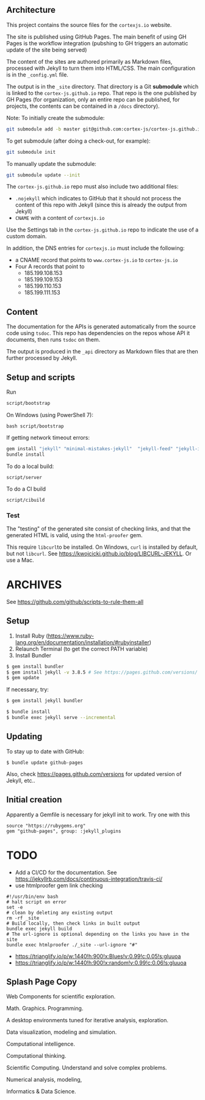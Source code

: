 ## Architecture

This project contains the source files for the `cortexjs.io` website.

The site is published using GitHub Pages. The main benefit of using GH Pages
is the workflow integration (pubshing to GH triggers an automatic update of the 
site being served)

The content of the sites are authored primarily as Markdown files, processed
with Jekyll to turn them into HTML/CSS. The main configuration is in the 
`_config.yml` file.

The output is in the `_site` directory. That directory is a Git **submodule** 
which is linked to the `cortex-js.github.io` repo. That repo is the one
published by GH Pages (for organization, only an entire repo can be published, 
for projects, the contents can be contained in a `/docs` directory).

Note: To initially create the submodule:
```bash
git submodule add -b master git@github.com:cortex-js/cortex-js.github.io.git _site
```

To get submodule (after doing a check-out, for example):
```bash
git submodule init
```

To manually update the submodule:
```bash
git submodule update --init
```

The `cortex-js.github.io` repo must also include two additional files:
- `.nojekyll` which indicates to GitHub that it should not process the content
of this repo with Jekyll (since this is already the output from Jekyll)
- `CNAME` with a content of `cortexjs.io`

Use the Settings tab in the `cortex-js.github.io` repo to indicate the use of
a custom domain.

In addition, the DNS entries for `cortexjs.io` must include the following:
- a CNAME record that points to `www.cortex-js.io` to `cortex-js.io` 
- Four A records that point to 
    - 185.199.108.153
    - 185.199.109.153
    - 185.199.110.153
    - 185.199.111.153


## Content

The documentation for the APIs is generated automatically from the source 
code using `tsdoc`. This repo has dependencies on the repos whose API it 
documents, then runs `tsdoc` on them. 

The output is produced in the `_api` directory as Markdown files that are 
then further processed by Jekyll. 



## Setup and scripts

Run 

```bash
script/bootstrap
```

On Windows (using PowerShell 7):
```
bash script/bootstrap
```

If getting network timeout errors:
```bash
gem install "jekyll" "minimal-mistakes-jekyll"  "jekyll-feed" "jekyll-include-cache"
bundle install
```

To do a local build:
```
script/server
```

To do a CI build
```
script/cibuild
```

### Test

The "testing" of the generated site consist of checking links, and that the 
generated HTML is valid, using the `html-proofer` gem. 

This require `libcurl`to be installed. On Windows, `curl` is installed by 
default, but not `libcurl`. See https://kwojcicki.github.io/blog/LIBCURL-JEKYLL.
Or use a Mac.


# ARCHIVES

See https://github.com/github/scripts-to-rule-them-all

## Setup
1. Install Ruby (https://www.ruby-lang.org/en/documentation/installation/#rubyinstaller)
2. Relaunch Terminal (to get the correct PATH variable)
2. Install Bundler
```bash
$ gem install bundler
$ gem install jekyll -v 3.8.5 # See https://pages.github.com/versions/ for correct version
$ gem update
```
If necessary, try:
```bash
$ gem install jekyll bundler
```

```bash
$ bundle install
$ bundle exec jekyll serve --incremental
```

## Updating
To stay up to date with GitHub:
```
$ bundle update github-pages
```
Also, check https://pages.github.com/versions for updated version of Jekyll, etc..

## Initial creation
Apparently a Gemfile is necessary for jekyll init to work. Try one with this
```
source "https://rubygems.org"
gem "github-pages", group: :jekyll_plugins
```


# TODO
- Add a CI/CD for the documentation. See https://jekyllrb.com/docs/continuous-integration/travis-ci/
- use htmlproofer gem link checking
```
#!/usr/bin/env bash
# halt script on error
set -e
# clean by deleting any existing output
rm -rf _site
# Build locally, then check links in built output
bundle exec jekyll build
# The url-ignore is optional depending on the links you have in the site
bundle exec htmlproofer ./_site --url-ignore "#"
```


- https://trianglify.io/p/w:1440!h:900!x:Blues!v:0.99!c:0.05!s:gluuoa
- https://trianglify.io/p/w:1440!h:900!x:random!v:0.99!c:0.06!s:gluuoa

## Splash Page Copy

Web Components for scientific exploration.

Math. Graphics. Programming.

A desktop environments tuned for iterative analysis, exploration.

Data visualization, modeling and simulation.

Computational intelligence.

Computational thinking.

Scientific Computing. Understand and solve complex problems.

Numerical analysis, modeling, 

Informatics & Data Science.